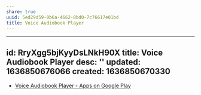 ```yaml
---
share: true
uuid: 5ed29d59-0b6a-4662-8bd0-7c76617e01bd
title: Voice Audiobook Player
---
```

---
id: RryXgg5bjKyyDsLNkH90X
title: Voice Audiobook Player
desc: ''
updated: 1636850676066
created: 1636850670330
---

* [Voice Audiobook Player - Apps on Google Play](https://play.google.com/store/apps/details?id=de.ph1b.audiobook&hl=en&gl=US)
